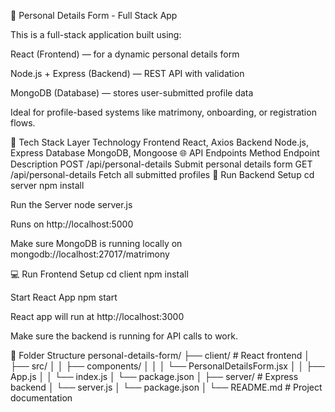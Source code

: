 📝 Personal Details Form - Full Stack App

This is a full-stack application built using:

React (Frontend) — for a dynamic personal details form

Node.js + Express (Backend) — REST API with validation

MongoDB (Database) — stores user-submitted profile data

Ideal for profile-based systems like matrimony, onboarding, or registration flows.

🔧 Tech Stack
Layer	Technology
Frontend	React, Axios
Backend	Node.js, Express
Database	MongoDB, Mongoose
🌐 API Endpoints
Method	Endpoint	Description
POST	/api/personal-details	Submit personal details form
GET	/api/personal-details	Fetch all submitted profiles
🚀 Run Backend
Setup
cd server
npm install

Run the Server
node server.js


Runs on http://localhost:5000

Make sure MongoDB is running locally on mongodb://localhost:27017/matrimony

💻 Run Frontend
Setup
cd client
npm install

Start React App
npm start


React app will run at http://localhost:3000

Make sure the backend is running for API calls to work.

📁 Folder Structure
personal-details-form/
├── client/                      # React frontend
│   ├── src/
│   │   ├── components/
│   │   │   └── PersonalDetailsForm.jsx
│   │   ├── App.js
│   │   └── index.js
│   └── package.json
│
├── server/                      # Express backend
│   └── server.js
│   └── package.json
│
└── README.md                    # Project documentation

